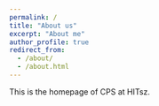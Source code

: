 ```yaml
---
permalink: /
title: "About us"
excerpt: "About me"
author_profile: true
redirect_from: 
  - /about/
  - /about.html
---
```


This is the homepage of CPS at HITsz.
